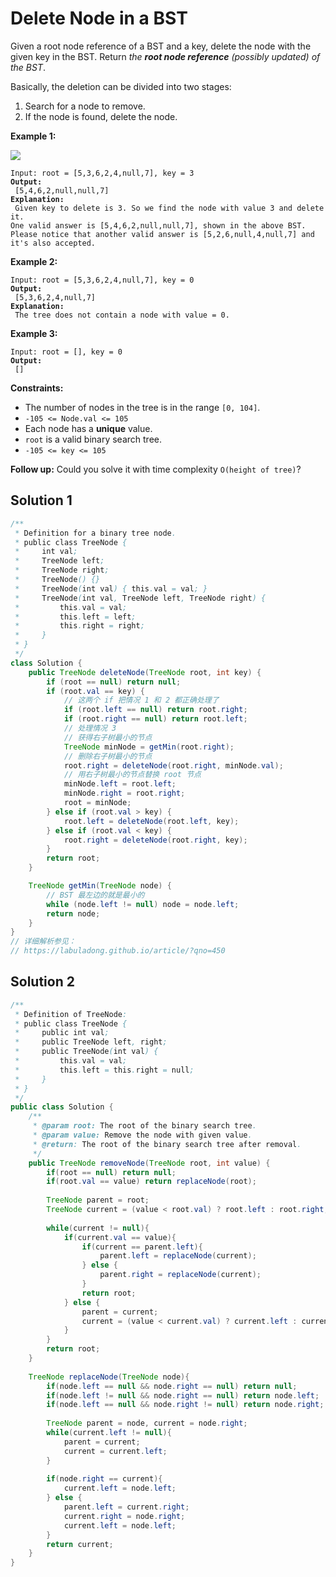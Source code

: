 # Delete Node in a BST

Given a root node reference of a BST and a key, delete the node with the given key in the BST. Return _the **root node reference** (possibly updated) of the BST_.

Basically, the deletion can be divided into two stages:

1. Search for a node to remove.
2. If the node is found, delete the node.

&#x20;

**Example 1:**

![](https://assets.leetcode.com/uploads/2020/09/04/del\_node\_1.jpg)

<pre><code>Input: root = [5,3,6,2,4,null,7], key = 3
<strong>Output:
</strong> [5,4,6,2,null,null,7]
<strong>Explanation:
</strong> Given key to delete is 3. So we find the node with value 3 and delete it.
One valid answer is [5,4,6,2,null,null,7], shown in the above BST.
Please notice that another valid answer is [5,2,6,null,4,null,7] and it's also accepted.
</code></pre>

**Example 2:**

<pre><code>Input: root = [5,3,6,2,4,null,7], key = 0
<strong>Output:
</strong> [5,3,6,2,4,null,7]
<strong>Explanation:
</strong> The tree does not contain a node with value = 0.
</code></pre>

**Example 3:**

<pre><code>Input: root = [], key = 0
<strong>Output:
</strong> []
</code></pre>

&#x20;

**Constraints:**

* The number of nodes in the tree is in the range `[0, 104]`.
* `-105 <= Node.val <= 105`
* Each node has a **unique** value.
* `root` is a valid binary search tree.
* `-105 <= key <= 105`

&#x20;

**Follow up:** Could you solve it with time complexity `O(height of tree)`?

## Solution 1

```java
/**
 * Definition for a binary tree node.
 * public class TreeNode {
 *     int val;
 *     TreeNode left;
 *     TreeNode right;
 *     TreeNode() {}
 *     TreeNode(int val) { this.val = val; }
 *     TreeNode(int val, TreeNode left, TreeNode right) {
 *         this.val = val;
 *         this.left = left;
 *         this.right = right;
 *     }
 * }
 */
class Solution {
    public TreeNode deleteNode(TreeNode root, int key) {
        if (root == null) return null;
        if (root.val == key) {
            // 这两个 if 把情况 1 和 2 都正确处理了
            if (root.left == null) return root.right;
            if (root.right == null) return root.left;
            // 处理情况 3
            // 获得右子树最小的节点
            TreeNode minNode = getMin(root.right);
            // 删除右子树最小的节点
            root.right = deleteNode(root.right, minNode.val);
            // 用右子树最小的节点替换 root 节点
            minNode.left = root.left;
            minNode.right = root.right;
            root = minNode;
        } else if (root.val > key) {
            root.left = deleteNode(root.left, key);
        } else if (root.val < key) {
            root.right = deleteNode(root.right, key);
        }
        return root;
    }

    TreeNode getMin(TreeNode node) {
        // BST 最左边的就是最小的
        while (node.left != null) node = node.left;
        return node;
    }
}
// 详细解析参见：
// https://labuladong.github.io/article/?qno=450

```

## Solution 2

```java
/**
 * Definition of TreeNode:
 * public class TreeNode {
 *     public int val;
 *     public TreeNode left, right;
 *     public TreeNode(int val) {
 *         this.val = val;
 *         this.left = this.right = null;
 *     }
 * }
 */
public class Solution {
    /**
     * @param root: The root of the binary search tree.
     * @param value: Remove the node with given value.
     * @return: The root of the binary search tree after removal.
     */
    public TreeNode removeNode(TreeNode root, int value) {
        if(root == null) return null;
        if(root.val == value) return replaceNode(root);
        
        TreeNode parent = root;
        TreeNode current = (value < root.val) ? root.left : root.right;
        
        while(current != null){
            if(current.val == value){
                if(current == parent.left){
                    parent.left = replaceNode(current);
                } else {
                    parent.right = replaceNode(current);
                }
                return root;
            } else {
                parent = current;
                current = (value < current.val) ? current.left : current.right;
            }
        }
        return root;
    }
    
    TreeNode replaceNode(TreeNode node){
        if(node.left == null && node.right == null) return null;
        if(node.left != null && node.right == null) return node.left;
        if(node.left == null && node.right != null) return node.right;
        
        TreeNode parent = node, current = node.right;
        while(current.left != null){
            parent = current;
            current = current.left;
        }
        
        if(node.right == current){
            current.left = node.left;
        } else {
            parent.left = current.right;
            current.right = node.right;
            current.left = node.left;
        }
        return current;
    }
}

```
